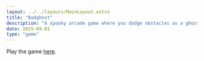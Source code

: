 ```yaml
---
layout: ../../layouts/MainLayout.astro
title: "Badghost"
description: "A spooky arcade game where you dodge obstacles as a ghost."
date: 2025-04-01
type: "game"
---
```


Play the game [here](/games/badghost/index.html).
